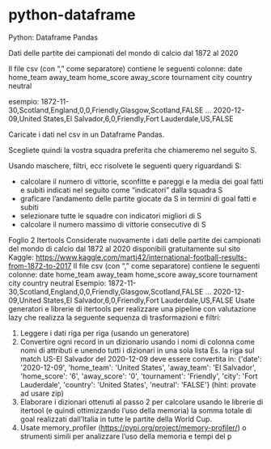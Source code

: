 # python-dataframe
Python: Dataframe Pandas

Dati delle partite dei campionati del mondo di calcio dal 1872 al 2020

Il file csv (con “,” come separatore) contiene le seguenti colonne:
date home_team away_team home_score away_score tournament city country neutral

esempio:
1872-11-30,Scotland,England,0,0,Friendly,Glasgow,Scotland,FALSE
...
2020-12-09,United States,El Salvador,6,0,Friendly,Fort Lauderdale,US,FALSE

Caricate i dati nel csv in un Dataframe Pandas.

Scegliete quindi la vostra squadra preferita che chiameremo nel seguito S.

Usando maschere, filtri, ecc risolvete le seguenti query riguardandi S:

- calcolare il numero di vittorie, sconfitte e pareggi e la media dei goal fatti e subiti
indicati nel seguito come “indicatori” dalla squadra S
- graficare l’andamento delle partite giocate da S in termini di goal fatti e subiti
- selezionare tutte le squadre con indicatori migliori di S
- calcolare il numero massimo di vittorie consecutive di S


Foglio 2 Itertools
Considerate nuovamente i dati delle partite dei campionati del mondo di calcio dal 1872 al 2020 
disponibili gratuitamente sul sito Kaggle:
https://www.kaggle.com/martj42/international-football-results-from-1872-to-2017
Il file csv (con “,” come separatore) contiene le seguenti colonne:
date home_team away_team home_score away_score tournament city country neutral
Esempio:
1872-11-30,Scotland,England,0,0,Friendly,Glasgow,Scotland,FALSE
…
2020-12-09,United States,El Salvador,6,0,Friendly,Fort Lauderdale,US,FALSE
Usate generatori e librerie di itertools per realizzare una pipeline con valutazione lazy che realizza la 
seguente sequenza di trasformazioni e filtri:
1) Leggere i dati riga per riga (usando un generatore)
2) Convertire ogni record in un dizionario usando i nomi di colonna come nomi di attributi e 
unendo tutti i dizionari in una sola lista
Es. la riga sul match US-El Salvador del 2020-12-09 deve essere convertita in:
{'date': '2020-12-09', 
'home_team': 'United States', 
'away_team': 'El Salvador', 
'home_score': '6', 
'away_score': '0', 
'tournament': 'Friendly', 
'city': 'Fort Lauderdale', 'country': 'United States', 'neutral': 
'FALSE'}
(hint: provate ad usare zip)
3) Elaborare i dizionari ottenuti al passo 2 per calcolare usando le librerie di itertool (e quindi 
ottimizzando l’uso della memoria) la somma totale di goal realizzati dall’Italia in tutte le partite 
della World Cup.
4) Usate memory_profiler (https://pypi.org/project/memory-profiler/) o strumenti simili per 
analizzare l’uso della memoria e tempi del p

